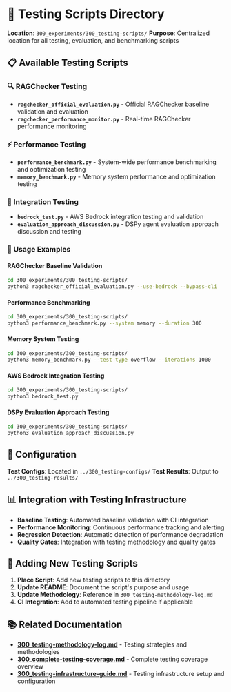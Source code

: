 # 🧪 Testing Scripts Directory

**Location**: `300_experiments/300_testing-scripts/`
**Purpose**: Centralized location for all testing, evaluation, and benchmarking scripts

## 📋 **Available Testing Scripts**

### **🔍 RAGChecker Testing**
- **`ragchecker_official_evaluation.py`** - Official RAGChecker baseline validation and evaluation
- **`ragchecker_performance_monitor.py`** - Real-time RAGChecker performance monitoring

### **⚡ Performance Testing**
- **`performance_benchmark.py`** - System-wide performance benchmarking and optimization testing
- **`memory_benchmark.py`** - Memory system performance and optimization testing

### **🔌 Integration Testing**
- **`bedrock_test.py`** - AWS Bedrock integration testing and validation
- **`evaluation_approach_discussion.py`** - DSPy agent evaluation approach discussion and testing

### **🎯 Usage Examples**

#### **RAGChecker Baseline Validation**
```bash
cd 300_experiments/300_testing-scripts/
python3 ragchecker_official_evaluation.py --use-bedrock --bypass-cli
```

#### **Performance Benchmarking**
```bash
cd 300_experiments/300_testing-scripts/
python3 performance_benchmark.py --system memory --duration 300
```

#### **Memory System Testing**
```bash
cd 300_experiments/300_testing-scripts/
python3 memory_benchmark.py --test-type overflow --iterations 1000
```

#### **AWS Bedrock Integration Testing**
```bash
cd 300_experiments/300_testing-scripts/
python3 bedrock_test.py
```

#### **DSPy Evaluation Approach Testing**
```bash
cd 300_experiments/300_testing-scripts/
python3 evaluation_approach_discussion.py
```

## 🔧 **Configuration**

**Test Configs**: Located in `../300_testing-configs/`
**Test Results**: Output to `../300_testing-results/`

## 📊 **Integration with Testing Infrastructure**

- **Baseline Testing**: Automated baseline validation with CI integration
- **Performance Monitoring**: Continuous performance tracking and alerting
- **Regression Detection**: Automatic detection of performance degradation
- **Quality Gates**: Integration with testing methodology and quality gates

## 🚀 **Adding New Testing Scripts**

1. **Place Script**: Add new testing scripts to this directory
2. **Update README**: Document the script's purpose and usage
3. **Update Methodology**: Reference in `300_testing-methodology-log.md`
4. **CI Integration**: Add to automated testing pipeline if applicable

## 📚 **Related Documentation**

- **[300_testing-methodology-log.md](../300_testing-methodology-log.md)** - Testing strategies and methodologies
- **[300_complete-testing-coverage.md](../300_complete-testing-coverage.md)** - Complete testing coverage overview
- **[300_testing-infrastructure-guide.md](../300_testing-infrastructure-guide.md)** - Testing infrastructure setup and configuration
